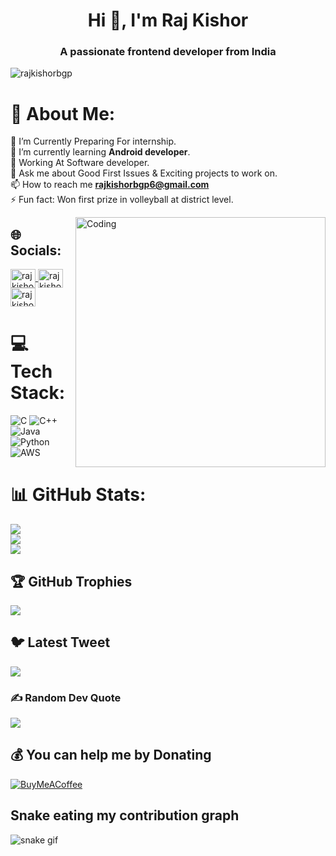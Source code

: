 
<h1 align="center">Hi 👋, I'm Raj Kishor</h1>
<h3 align="center">A passionate frontend developer from India</h3>

<p align="left"> <img src="https://komarev.com/ghpvc/?username=rajkishorbgp&label=Profile%20views&color=0e75b6&style=flat" alt="rajkishorbgp" /> </p>

# 💫 About Me:
🔭 I’m Currently Preparing For internship.<br>🌱 I’m currently learning **Android developer**.<br>🤔 Working At Software developer.<br>💬 Ask me about Good First Issues & Exciting projects to work on.<br>📫 How to reach me **rajkishorbgp6@gmail.com**<br>⚡ Fun fact: Won first prize in volleyball at district level.

<img align="right" alt="Coding" width="400" src="https://cdn.dribbble.com/users/2344801/screenshots/4774578/alphatestersanimation2.gif">




## 🌐 Socials:

<a href="https://fb.com/rajkishorbgp" target="blank"><img align="center" src="https://raw.githubusercontent.com/rahuldkjain/github-profile-readme-generator/master/src/images/icons/Social/facebook.svg" alt="rajkishorbgp" height="30" width="40" />
</a>
<a href="https://instagram.com/rajkishorbgp" target="blank"><img align="center" src="https://raw.githubusercontent.com/rahuldkjain/github-profile-readme-generator/master/src/images/icons/Social/instagram.svg" alt="rajkishorbgp" height="30" width="40" />
</a>
<a href="https://www.youtube.com/@rajkishorbgp" target="blank"><img align="center" src="https://raw.githubusercontent.com/rahuldkjain/github-profile-readme-generator/master/src/images/icons/Social/youtube.svg" alt="rajkishorbgp" height="30" width="40" />
</a>




# 💻 Tech Stack:
![C](https://img.shields.io/badge/c-%2300599C.svg?style=flat&logo=c&logoColor=white) ![C++](https://img.shields.io/badge/c++-%2300599C.svg?style=flat&logo=c%2B%2B&logoColor=white) ![Java](https://img.shields.io/badge/java-%23ED8B00.svg?style=flat&logo=java&logoColor=white) ![Python](https://img.shields.io/badge/python-3670A0?style=flat&logo=python&logoColor=ffdd54) ![AWS](https://img.shields.io/badge/AWS-%23FF9900.svg?style=flat&logo=amazon-aws&logoColor=white)
# 📊 GitHub Stats:
![](https://github-readme-stats.vercel.app/api?username=rajkishorbgp&theme=dark&hide_border=false&include_all_commits=true&count_private=true)<br/>
![](https://github-readme-streak-stats.herokuapp.com/?user=rajkishorbgp&theme=dark&hide_border=false)<br/>
![](https://github-readme-stats.vercel.app/api/top-langs/?username=rajkishorbgp&theme=dark&hide_border=false&include_all_commits=true&count_private=true&layout=compact)

## 🏆 GitHub Trophies
![](https://github-profile-trophy.vercel.app/?username=rajkishorbgp&theme=radical&no-frame=false&no-bg=false&margin-w=4)

## 🐦 Latest Tweet
[![](https://gtce.itsvg.in/api?username=rajkishorbgp )](https://github.com/VishwaGauravIn/github-twitter-card-embed)

### ✍️ Random Dev Quote
![](https://quotes-github-readme.vercel.app/api?type=horizontal&theme=radical)


  ## 💰 You can help me by Donating
  [![BuyMeACoffee](https://img.shields.io/badge/Buy%20Me%20a%20Coffee-ffdd00?style=for-the-badge&logo=buy-me-a-coffee&logoColor=black)](https://buymeacoffee.com/rajkishorbgp) 

  
## Snake eating my contribution graph
![snake gif](https://github.com/rajkishorbgp/rajkishorbgp/blob/output/github-contribution-grid-snake.gif)
